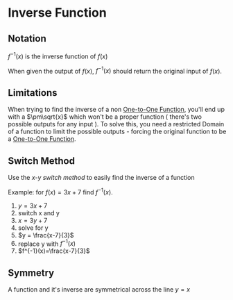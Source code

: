 # Inverse Function

## Notation

$f^{-1}(x)$ is the inverse function of $f(x)$

When given the output of $f(x)$, $f^{-1}(x)$ should return the original input of $f(x)$.

## Limitations

When trying to find the inverse of a non
[One-to-One Function](one-to-one-function), you'll end up with a
$\pm\sqrt{x}$ which won't be a proper function ( there's two possible
outputs for any input ). To solve this, you need a restricted Domain of
a function to limit the possible outputs - forcing the original function
to be a [One-to-One Function](one-to-one-function).

## Switch Method

Use the _x-y switch method_ to easily find the inverse of a function

Example: for $f(x) = 3x+7$ find $f^{-1}(x)$.

1. $y = 3x + 7$
2. switch x and y
3. $x = 3y + 7$
4. solve for y
5. $y = \frac{x-7}{3}$
6. replace y with $f^{-1}(x)$
7. $f^{-1}(x)=\frac{x-7}{3}$

## Symmetry

A function and it's inverse are symmetrical across the line $y=x$
